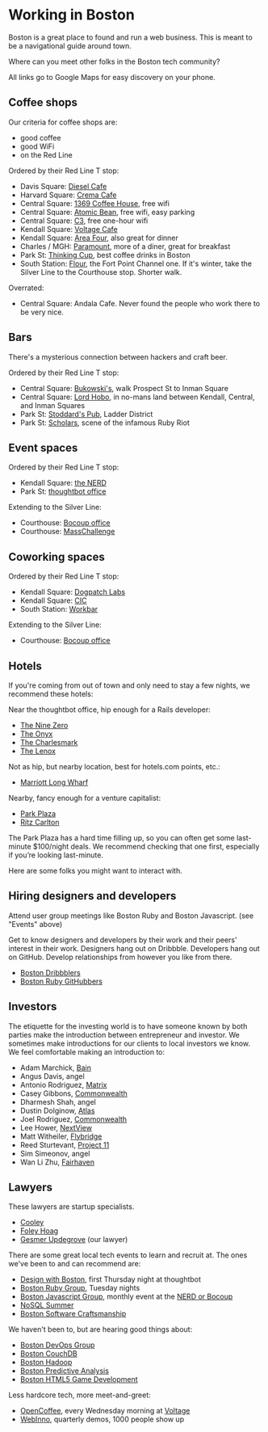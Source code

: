 Working in Boston
=================

Boston is a great place to found and run a web business. This is meant to be a
navigational guide around town.

Where can you meet other folks in the Boston tech community?

All links go to Google Maps for easy discovery on your phone.

Coffee shops
------------

Our criteria for coffee shops are:

* good coffee
* good WiFi
* on the Red Line

Ordered by their Red Line T stop:

* Davis Square: [Diesel Cafe](http://g.co/maps/h2sr5)
* Harvard Square: [Crema Cafe](http://goo.gl/09lMj)
* Central Square: [1369 Coffee House](http://goo.gl/PzYGz), free wifi
* Central Square: [Atomic Bean](http://goo.gl/QrZyA), free wifi, easy parking
* Central Square: [C3](http://goo.gl/hvTPX), free one-hour wifi
* Kendall Square: [Voltage Cafe](http://goo.gl/nyIOe)
* Kendall Square: [Area Four](http://goo.gl/AtpPM), also great for dinner
* Charles / MGH: [Paramount](http://goo.gl/sJIUu), more of a diner, great for
  breakfast
* Park St: [Thinking Cup](http://goo.gl/USIAA), best coffee drinks in Boston
* South Station: [Flour](http://goo.gl/d7lT0), the Fort Point Channel one. If
  it's winter, take the Silver Line to the Courthouse stop. Shorter walk.

Overrated:

* Central Square: Andala Cafe. Never found the people who work there to be very
  nice.

Bars
----

There's a mysterious connection between hackers and craft beer.

Ordered by their Red Line T stop:

* Central Square: [Bukowski's](http://goo.gl/XJRTv), walk Prospect St to Inman
  Square
* Central Square: [Lord Hobo](http://goo.gl/sqGKO), in no-mans land between
  Kendall, Central, and Inman Squares
* Park St: [Stoddard's Pub](http://goo.gl/juolV), Ladder District
* Park St: [Scholars](http://goo.gl/lelEN), scene of the infamous Ruby Riot

Event spaces
------------

Ordered by their Red Line T stop:

* Kendall Square: [the NERD](http://g.co/maps/xc7k)
* Park St: [thoughtbot office](http://g.co/maps/qtj8)

Extending to the Silver Line:

* Courthouse: [Bocoup office](http://g.co/maps/xhdu)
* Courthouse: [MassChallenge](http://g.co/maps/f2z3)

Coworking spaces
----------------

Ordered by their Red Line T stop:

* Kendall Square: [Dogpatch Labs](http://g.co/maps/jmgr)
* Kendall Square: [CIC](http://g.co/maps/dbph)
* South Station: [Workbar](http://g.co/maps/yhe8)

Extending to the Silver Line:

* Courthouse: [Bocoup office](http://g.co/maps/xhdu)

Hotels
------

If you're coming from out of town and only need to stay a few nights, we
recommend these hotels:

Near the thoughtbot office, hip enough for a Rails developer:

* [The Nine Zero](http://www.ninezero.com/nnz-map/index.html)
* [The Onyx](http://www.onyxhotel.com)
* [The Charlesmark](http://www.thecharlesmark.com)
* [The Lenox](http://www.lenoxhotel.com)

Not as hip, but nearby location, best for hotels.com points, etc.:

* [Marriott Long
  Wharf](http://www.marriott.com/hotels/travel/boslw-boston-marriott-long-wharf)

Nearby, fancy enough for a venture capitalist:

* [Park Plaza](http://www.bostonparkplaza.com)
* [Ritz
  Carlton](http://www.ritzcarlton.com/en/Properties/BostonCommon/Default.htm)

The Park Plaza has a hard time filling up, so you can often get some
last-minute $100/night deals. We recommend checking that one first, especially
if you’re looking last-minute.

Here are some folks you might want to interact with.

Hiring designers and developers
-------------------------------

Attend user group meetings like Boston Ruby and Boston Javascript. (see
"Events" above)

Get to know designers and developers by their work and their peers' interest in
their work. Designers hang out on Dribbble. Developers hang out on GitHub.
Develop relationships from however you like from there.

* [Boston Dribbblers](http://dribbble.com/designers?location=Boston)
* [Boston Ruby
  GitHubbers](https://github.com/search?type=Users&language=ruby&q=location:boston)

Investors
---------

The etiquette for the investing world is to have someone known by both parties
make the introduction between entrepreneur and investor. We sometimes make
introductions for our clients to local investors we know. We feel comfortable
making an introduction to:

* Adam Marchick, [Bain](http://www.baincapitalventures.com)
* Angus Davis, angel
* Antonio Rodriguez, [Matrix](http://www.matrixpartners.com)
* Casey Gibbons, [Commonwealth](http://www.commonwealthvc.com/)
* Dharmesh Shah, angel
* Dustin Dolginow, [Atlas](http://www.atlasventure.com)
* Joel Rodriguez, [Commonwealth](http://www.commonwealthvc.com/)
* Lee Hower, [NextView](http://www.nextviewventures.com)
* Matt Witheiler, [Flybridge](http://www.flybridge.com)
* Reed Sturtevant, [Project 11](http://project11.com)
* Sim Simeonov, angel
* Wan Li Zhu, [Fairhaven](http://fairhavencapital.com)

Lawyers
-------

These lawyers are startup specialists.

* [Cooley](http://www.cooley.com/index.aspx)
* [Foley Hoag](http://www.foleyhoag.com)
* [Gesmer Updegrove](http://www.gesmer.com/home.php) (our lawyer)

There are some great local tech events to learn and recruit at. The ones we've
been to and can recommend are:

* [Design with Boston](http://design.thoughtbot.com), first Thursday night at
  thoughtbot
* [Boston Ruby Group](http://bostonrb.org), Tuesday nights
* [Boston Javascript Group](http://www.meetup.com/javascript-2/), monthly event
  at the [NERD or Bocoup](/working-in-boston/places)
* [NoSQL Summer](http://nosqlsummer.org/city/boston)
* [Boston Software
  Craftsmanship](https://groups.google.com/forum/?fromgroups#!forum/boston-software-craftsmanship)

We haven't been to, but are hearing good things about:

* [Boston DevOps Group](http://www.meetup.com/Boston-Devops/)
* [Boston CouchDB](http://www.meetup.com/Boston-CouchDB/)
* [Boston Hadoop](http://www.meetup.com/bostonhadoop/)
* [Boston Predictive
  Analysis](http://www.meetup.com/Boston-Predictive-Analytics/)
* [Boston HTML5 Game
  Development](http://www.meetup.com/Boston-HTML5-Game-Development/)

Less hardcore tech, more meet-and-greet:

* [OpenCoffee](http://www.meetup.com/OpenCoffee-Cambridge-Meetup/), every
  Wednesday morning at [Voltage](/working-in-boston/places)
* [WebInno](http://webinnovatorsgroup.com/), quarterly demos, 1000 people show
  up

